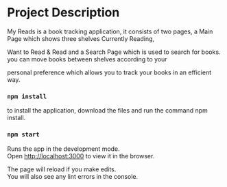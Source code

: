 # Project Description

My Reads is a book tracking application, it consists of two pages, a Main Page which shows three shelves Currently Reading, 

Want to Read & Read and a Search Page which is used to search for books. you can move books between shelves according to your 

personal preference which allows you to track your books in an efficient way.

### `npm install`

to install the application, download the files and run the command npm install.

### `npm start`

Runs the app in the development mode.\
Open [http://localhost:3000](http://localhost:3000) to view it in the browser.

The page will reload if you make edits.\
You will also see any lint errors in the console.

